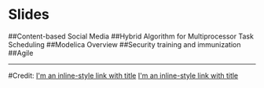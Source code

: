 ﻿# Slides

##Content-based Social Media
##Hybrid Algorithm for Multiprocessor Task Scheduling
##Modelica Overview
##Security training and immunization
##Agile



___
#Credit:
[I'm an inline-style link with title](http://khaninejad.ir "Payam Khaninejad")
[I'm an inline-style link with title](https://copify.ir "کپی رایتر")